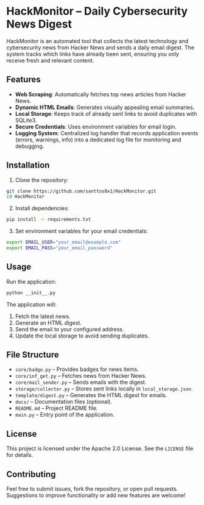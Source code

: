 # HackMonitor – Daily Cybersecurity News Digest

HackMonitor is an automated tool that collects the latest technology and cybersecurity news from Hacker News and sends a daily email digest. The system tracks which links have already been sent, ensuring you only receive fresh and relevant content.

## Features

- **Web Scraping**: Automatically fetches top news articles from Hacker News.
- **Dynamic HTML Emails**: Generates visually appealing email summaries.
- **Local Storage**: Keeps track of already sent links to avoid duplicates with SQLite3.
- **Secure Credentials**: Uses environment variables for email login.
- **Logging System**: Centralized log handler that records application events (errors, warnings, info) into a dedicated log file for monitoring and debugging.

## Installation

1. Clone the repository:

```bash
git clone https://github.com/santtos0x1/HackMonitor.git
cd HackMonitor
```

2. Install dependencies:

```bash
pip install -r requirements.txt
```

3. Set environment variables for your email credentials:

```bash
export EMAIL_USER="your_email@example.com"
export EMAIL_PASS="your_email_password"
```

## Usage

Run the application:

```bash
python __init__.py
```

The application will:

1. Fetch the latest news.
2. Generate an HTML digest.
3. Send the email to your configured address.
4. Update the local storage to avoid sending duplicates.
   
## File Structure

* `core/badge.py` – Provides badges for news items.
* `core/inf_get.py` – Fetches news from Hacker News.
* `core/mail_sender.py` – Sends emails with the digest.
* `storage/collector.py` – Stores sent links locally in `local_storage.json`.
* `template/digest.py` – Generates the HTML digest for emails.
* `docs/` – Documentation files (optional).
* `README.md` – Project README file.
* `main.py` – Entry point of the application.


## License

This project is licensed under the Apache 2.0 License. See the `LICENSE` file for details.

## Contributing

Feel free to submit issues, fork the repository, or open pull requests. Suggestions to improve functionality or add new features are welcome!
